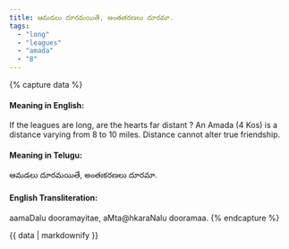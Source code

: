 ```yaml
---
title: ఆమడలు దూరమయితే, అంతఃకరణలు దూరమా.
tags:
  - "long"
  - "leagues"
  - "amada"
  - "8"
---
```


{% capture data %}
#### Meaning in English:
If the leagues are long, are the hearts far distant ?
An Amada (4 Kos) is a distance varying from 8 to 10 miles.
Distance cannot alter true friendship.

#### Meaning in Telugu:
ఆమడలు దూరమయితే, అంతఃకరణలు దూరమా.

#### English Transliteration:
aamaDalu dooramayitae, aMta@hkaraNalu dooramaa.
{% endcapture %}

{{ data | markdownify }}

